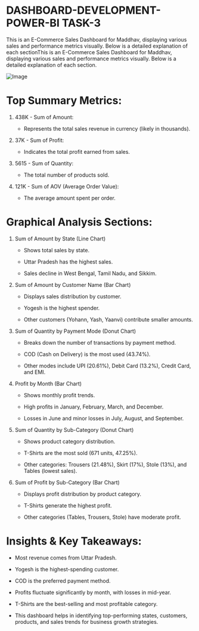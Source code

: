 # DASHBOARD-DEVELOPMENT-POWER-BI TASK-3

This is an E-Commerce Sales Dashboard for Maddhav, displaying various sales and performance metrics visually. Below is a detailed explanation of each sectionThis is an E-Commerce Sales Dashboard for Maddhav, displaying various sales and performance metrics visually. Below is a detailed explanation of each section.

![Image](https://github.com/user-attachments/assets/d1c611cf-3ffa-4b87-8a52-2e4f563a8f5c)

# Top Summary Metrics:
1. 438K - Sum of Amount:
   * Represents the total sales revenue in currency (likely in thousands).
   
3. 37K - Sum of Profit:
    * Indicates the total profit earned from sales.
   
4. 5615 - Sum of Quantity:
    * The total number of products sold.
   
5. 121K - Sum of AOV (Average Order Value):
    * The average amount spent per order.
   
# Graphical Analysis Sections:
1. Sum of Amount by State (Line Chart)
 
     * Shows total sales by state.
 
     * Uttar Pradesh has the highest sales.
 
     * Sales decline in West Bengal, Tamil Nadu, and Sikkim.
 
2. Sum of Amount by Customer Name (Bar Chart)

     * Displays sales distribution by customer.
 
     * Yogesh is the highest spender.
 
     * Other customers (Yohann, Yash, Yaanvi) contribute smaller amounts.
 
3. Sum of Quantity by Payment Mode (Donut Chart)

     * Breaks down the number of transactions by payment method.
 
     * COD (Cash on Delivery) is the most used (43.74%).
 
     * Other modes include UPI (20.61%), Debit Card (13.2%), Credit Card, and EMI.
 
4. Profit by Month (Bar Chart)

     * Shows monthly profit trends.
 
     * High profits in January, February, March, and December.
 
     * Losses in June and minor losses in July, August, and September.
 
5. Sum of Quantity by Sub-Category (Donut Chart)

     * Shows product category distribution.
 
     * T-Shirts are the most sold (671 units, 47.25%).
 
     * Other categories: Trousers (21.48%), Skirt (17%), Stole (13%), and Tables (lowest sales).
 
6. Sum of Profit by Sub-Category (Bar Chart)

     * Displays profit distribution by product category.
 
     * T-Shirts generate the highest profit.
 
     * Other categories (Tables, Trousers, Stole) have moderate profit.
 
# Insights & Key Takeaways:

  * Most revenue comes from Uttar Pradesh.
  
  * Yogesh is the highest-spending customer.
  
  * COD is the preferred payment method.
  
 *  Profits fluctuate significantly by month, with losses in mid-year.
  
  * T-Shirts are the best-selling and most profitable category.
  
  * This dashboard helps in identifying top-performing states, customers, products, and sales trends for business growth strategies.
